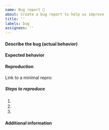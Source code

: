 ```yaml
---
name: Bug report 🐞
about: Create a bug report to help us improve
title: ''
labels: bug
assignees: ''
---
```


<!--
Thank you for contributing to iTwinUI by creating an issue!
Make sure you first do a search for existing issues so that this is not a duplicate.
Also go through our FAQ: https://github.com/iTwin/iTwinUI/wiki/FAQ
-->

#### Describe the bug (actual behavior)
<!-- A clear and concise description of what the bug is. -->

#### Expected behavior
<!-- A clear and concise description of what you expected to happen. -->

#### Reproduction
Link to a minimal repro: <!-- fork this sandbox: https://codesandbox.io/s/github/iTwin/iTwinUI/tree/main/cra-sandbox?file=/src/App.tsx -->

##### Steps to reproduce
1. <!-- fill this out -->
1. <!-- fill this out -->
1. <!-- fill this out -->

#### Additional information
<!-- Add anything else you want to mention (package version, environment info, possible solution, etc) -->
